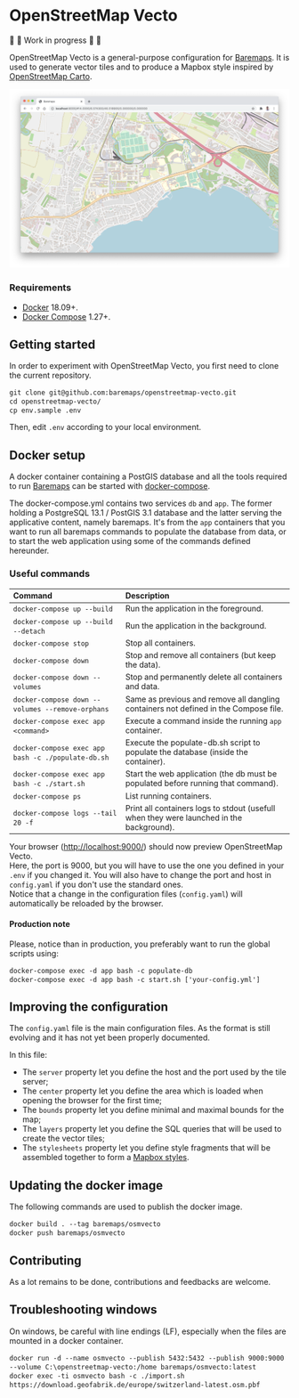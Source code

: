 # OpenStreetMap Vecto

🚧 🚧 Work in progress 🚧 🚧

OpenStreetMap Vecto is a general-purpose configuration for [Baremaps](https://github.com/baremaps/baremaps).
It is used to generate vector tiles and to produce a Mapbox style inspired by [OpenStreetMap Carto](https://github.com/gravitystorm/openstreetmap-carto).

![OpenStreetMap Vecto](screenshot.png)

### Requirements

* [Docker](https://www.docker.com/) 18.09+.
* [Docker Compose](https://docs.docker.com/compose/) 1.27+.

## Getting started

In order to experiment with OpenStreetMap Vecto, you first need to clone the current repository.

```
git clone git@github.com:baremaps/openstreetmap-vecto.git
cd openstreetmap-vecto/
cp env.sample .env
```
Then, edit `.env` according to your local environment.

## Docker setup

A docker container containing a PostGIS database and all the tools required to run [Baremaps](https://github.com/baremaps/baremaps) can be started with [docker-compose](https://docs.docker.com/compose/).

The docker-compose.yml contains two services `db` and `app`. The former holding a PostgreSQL 13.1 / PostGIS 3.1 database and the latter serving the applicative content, namely baremaps. It's from the `app` containers that you want to run all baremaps commands to populate the database from data, or to start the web application using some of the commands defined hereunder.

### Useful commands

Command                                             | Description
:---------------------------------------            | :--------------------------------------------------
`docker-compose up --build`                         | Run the application in the foreground.
`docker-compose up --build --detach`                | Run the application in the background.
`docker-compose stop`                               | Stop all containers.
`docker-compose down`                               | Stop and remove all containers (but keep the data).
`docker-compose down --volumes`                     | Stop and permanently delete all containers and data.
`docker-compose down --volumes --remove-orphans`    | Same as previous and remove all dangling containers not defined in the Compose file.
`docker-compose exec app <command>`                 | Execute a command inside the running `app` container.
`docker-compose exec app bash -c ./populate-db.sh`  | Execute the populate-db.sh script to populate the database (inside the container).
`docker-compose exec app bash -c ./start.sh`        | Start the web application (the db must be populated before running that command).
`docker-compose ps`                                 | List running containers.
`docker-compose logs --tail 20 -f`                  | Print all containers logs to stdout (usefull when they were launched in the background).


Your browser ([http://localhost:9000/](http://localhost:9000/)) should now preview OpenStreetMap Vecto.     
Here, the port is 9000, but you will have to use the one you defined in your `.env` if you changed it. You will also have to change the port and host in `config.yaml` if you don't use the standard ones.      
Notice that a change in the configuration files (`config.yaml`) will automatically be reloaded by the browser.    
#### Production note

Please, notice than in production, you preferably want to run the global scripts using:    

```
docker-compose exec -d app bash -c populate-db    
docker-compose exec -d app bash -c start.sh ['your-config.yml']
```

## Improving the configuration

The `config.yaml` file is the main configuration files.
As the format is still evolving and it has not yet been properly documented.

In this file:
- The `server` property let you define the host and the port used by the tile server;
- The `center` property let you define the area which is loaded when opening the browser for the first time;
- The `bounds` property let you define minimal and maximal bounds for the map;
- The `layers` property let you define the SQL queries that will be used to create the vector tiles;
- The `stylesheets` property let you define style fragments that will be assembled together to form a [Mapbox styles](https://docs.mapbox.com/mapbox-gl-js/style-spec/).

## Updating the docker image

The following commands are used to publish the docker image.

```
docker build . --tag baremaps/osmvecto
docker push baremaps/osmvecto
```

## Contributing

As a lot remains to be done, contributions and feedbacks are welcome. 

## Troubleshooting windows

On windows, be careful with line endings (LF), especially when the files are mounted in a docker container.

```
docker run -d --name osmvecto --publish 5432:5432 --publish 9000:9000 --volume C:\openstreetmap-vecto:/home baremaps/osmvecto:latest
docker exec -ti osmvecto bash -c ./import.sh https://download.geofabrik.de/europe/switzerland-latest.osm.pbf
```